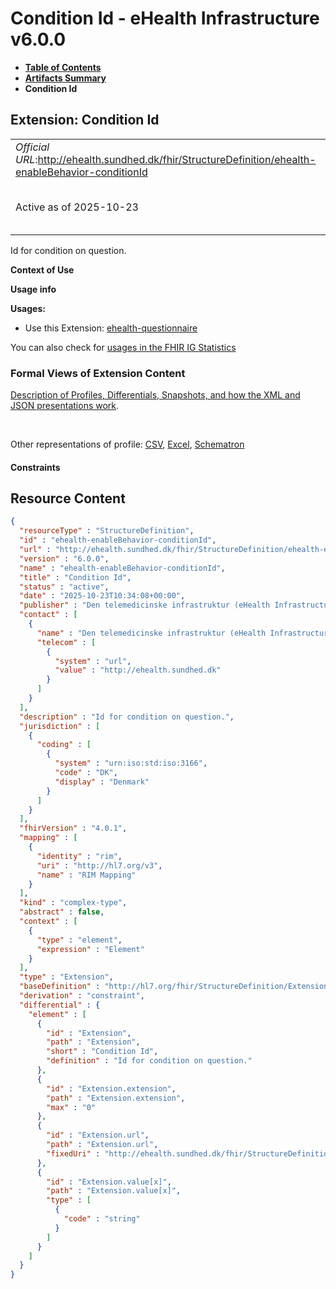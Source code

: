 # Condition Id - eHealth Infrastructure v6.0.0

* [**Table of Contents**](toc.md)
* [**Artifacts Summary**](artifacts.md)
* **Condition Id**

## Extension: Condition Id 

| | |
| :--- | :--- |
| *Official URL*:http://ehealth.sundhed.dk/fhir/StructureDefinition/ehealth-enableBehavior-conditionId | *Version*:6.0.0 |
| Active as of 2025-10-23 | *Computable Name*:ehealth-enableBehavior-conditionId |

Id for condition on question.

**Context of Use**

**Usage info**

**Usages:**

* Use this Extension: [ehealth-questionnaire](StructureDefinition-ehealth-questionnaire.md)

You can also check for [usages in the FHIR IG Statistics](https://packages2.fhir.org/xig/dk.ehealth.sundhed.fhir.ig.core|current/StructureDefinition/ehealth-enableBehavior-conditionId)

### Formal Views of Extension Content

 [Description of Profiles, Differentials, Snapshots, and how the XML and JSON presentations work](http://build.fhir.org/ig/FHIR/ig-guidance/readingIgs.html#structure-definitions). 

 

Other representations of profile: [CSV](StructureDefinition-ehealth-enableBehavior-conditionId.csv), [Excel](StructureDefinition-ehealth-enableBehavior-conditionId.xlsx), [Schematron](StructureDefinition-ehealth-enableBehavior-conditionId.sch) 

#### Constraints



## Resource Content

```json
{
  "resourceType" : "StructureDefinition",
  "id" : "ehealth-enableBehavior-conditionId",
  "url" : "http://ehealth.sundhed.dk/fhir/StructureDefinition/ehealth-enableBehavior-conditionId",
  "version" : "6.0.0",
  "name" : "ehealth-enableBehavior-conditionId",
  "title" : "Condition Id",
  "status" : "active",
  "date" : "2025-10-23T10:34:08+00:00",
  "publisher" : "Den telemedicinske infrastruktur (eHealth Infrastructure)",
  "contact" : [
    {
      "name" : "Den telemedicinske infrastruktur (eHealth Infrastructure)",
      "telecom" : [
        {
          "system" : "url",
          "value" : "http://ehealth.sundhed.dk"
        }
      ]
    }
  ],
  "description" : "Id for condition on question.",
  "jurisdiction" : [
    {
      "coding" : [
        {
          "system" : "urn:iso:std:iso:3166",
          "code" : "DK",
          "display" : "Denmark"
        }
      ]
    }
  ],
  "fhirVersion" : "4.0.1",
  "mapping" : [
    {
      "identity" : "rim",
      "uri" : "http://hl7.org/v3",
      "name" : "RIM Mapping"
    }
  ],
  "kind" : "complex-type",
  "abstract" : false,
  "context" : [
    {
      "type" : "element",
      "expression" : "Element"
    }
  ],
  "type" : "Extension",
  "baseDefinition" : "http://hl7.org/fhir/StructureDefinition/Extension",
  "derivation" : "constraint",
  "differential" : {
    "element" : [
      {
        "id" : "Extension",
        "path" : "Extension",
        "short" : "Condition Id",
        "definition" : "Id for condition on question."
      },
      {
        "id" : "Extension.extension",
        "path" : "Extension.extension",
        "max" : "0"
      },
      {
        "id" : "Extension.url",
        "path" : "Extension.url",
        "fixedUri" : "http://ehealth.sundhed.dk/fhir/StructureDefinition/ehealth-enableBehavior-conditionId"
      },
      {
        "id" : "Extension.value[x]",
        "path" : "Extension.value[x]",
        "type" : [
          {
            "code" : "string"
          }
        ]
      }
    ]
  }
}

```
